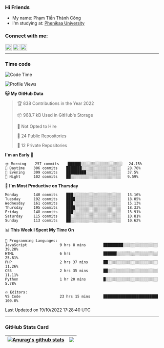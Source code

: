 ### Hi Friends

- My name: Phạm Tiến Thành Công
- I'm studying at: [Phenikaa University]


### Connect with me:
[<img align="left" alt="PhamTienThanhCong | Facebook" width="22px" src="https://upload.wikimedia.org/wikipedia/commons/thumb/1/16/Facebook-icon-1.png/640px-Facebook-icon-1.png" />][facebook]
[<img align="left" alt="PhamTienThanhCong | Zalo" width="22px" src="https://www.anphatpc.com.vn/template/anphat_2020v2/images/icon-zalo.jpg" />][zalo]
[<img align="left" alt="PhamTienThanhCong | LinkedIn" width="22px" src="https://cdn3.iconfinder.com/data/icons/inficons/512/linkedin.png" />][linkedin]

<br />

---

### Time code

<!--START_SECTION:waka-->
![Code Time](http://img.shields.io/badge/Code%20Time-623%20hrs%2056%20mins-blue)

![Profile Views](http://img.shields.io/badge/Profile%20Views-18-blue)

**🐱 My GitHub Data** 

> 🏆 838 Contributions in the Year 2022
 > 
> 📦 968.7 kB Used in GitHub's Storage 
 > 
> 🚫 Not Opted to Hire
 > 
> 📜 24 Public Repositories 
 > 
> 🔑 12 Private Repositories  
 > 
**I'm an Early 🐤** 

```text
🌞 Morning    257 commits    ██████░░░░░░░░░░░░░░░░░░░   24.15% 
🌆 Daytime    306 commits    ███████░░░░░░░░░░░░░░░░░░   28.76% 
🌃 Evening    399 commits    █████████░░░░░░░░░░░░░░░░   37.5% 
🌙 Night      102 commits    ██░░░░░░░░░░░░░░░░░░░░░░░   9.59%

```
📅 **I'm Most Productive on Thursday** 

```text
Monday       140 commits    ███░░░░░░░░░░░░░░░░░░░░░░   13.16% 
Tuesday      192 commits    ████░░░░░░░░░░░░░░░░░░░░░   18.05% 
Wednesday    161 commits    ███░░░░░░░░░░░░░░░░░░░░░░   15.13% 
Thursday     195 commits    ████░░░░░░░░░░░░░░░░░░░░░   18.33% 
Friday       148 commits    ███░░░░░░░░░░░░░░░░░░░░░░   13.91% 
Saturday     115 commits    ██░░░░░░░░░░░░░░░░░░░░░░░   10.81% 
Sunday       113 commits    ██░░░░░░░░░░░░░░░░░░░░░░░   10.62%

```


📊 **This Week I Spent My Time On** 

```text
💬 Programming Languages: 
JavaScript               9 hrs 8 mins        █████████░░░░░░░░░░░░░░░░   39.28% 
HTML                     6 hrs               ██████░░░░░░░░░░░░░░░░░░░   25.81% 
PHP                      2 hrs 37 mins       ██░░░░░░░░░░░░░░░░░░░░░░░   11.26% 
CSS                      2 hrs 35 mins       ██░░░░░░░░░░░░░░░░░░░░░░░   11.11% 
Python                   1 hr 20 mins        █░░░░░░░░░░░░░░░░░░░░░░░░   5.78%

🔥 Editors: 
VS Code                  23 hrs 15 mins      █████████████████████████   100.0%

```


 Last Updated on 19/10/2022 17:28:40 UTC
<!--END_SECTION:waka-->

---

### GitHub Stats Card

| <a href="https://github.com/phamtienthanhcong"><img align="center" src="https://github-readme-stats.vercel.app/api?username=PhamTienThanhCong&show_icons=true&include_all_commits=true&theme=buefy&hide_border=true&theme=ocean_dark" alt="Anurag's github stats" /></a> | <a href="https://github.com/phamtienthanhcong"><img align="center" src="https://github-readme-stats.vercel.app/api/top-langs/?username=PhamTienThanhCong&layout=compact&theme=buefy&hide_border=true&theme=ocean_dark" /></a> |
| ------------- | ------------- |

[Phenikaa University]: https://phenikaa-uni.edu.vn/vi
[facebook]: https://www.facebook.com/phamtienthanhcong
[linkedin]: https://linkedin.com/in/phamtienthanhcong
[zalo]: https://zalo.me/0396396332
[tiktok]: https://www.tiktok.com/@phamtienthanhcong
[web]: https://github.com/PhamTienThanhCong/web_dev
[min project]: https://github.com/PhamTienThanhCong/Project-Of-Web
[c and cpp]: https://github.com/PhamTienThanhCong/Code_C_and_Cpro
[python]: https://github.com/PhamTienThanhCong/Python_beginer

